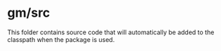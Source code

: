 # gm/src

This folder contains source code that will automatically be added to the classpath when
the package is used.
